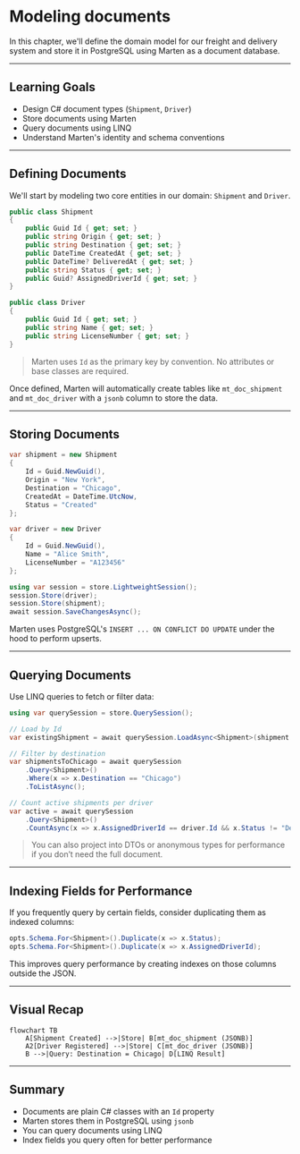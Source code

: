# Modeling documents

In this chapter, we'll define the domain model for our freight and delivery system and store it in PostgreSQL using Marten as a document database.

---

## Learning Goals

- Design C# document types (`Shipment`, `Driver`)
- Store documents using Marten
- Query documents using LINQ
- Understand Marten's identity and schema conventions

---

## Defining Documents

We'll start by modeling two core entities in our domain: `Shipment` and `Driver`.

```csharp
public class Shipment
{
    public Guid Id { get; set; }
    public string Origin { get; set; }
    public string Destination { get; set; }
    public DateTime CreatedAt { get; set; }
    public DateTime? DeliveredAt { get; set; }
    public string Status { get; set; }
    public Guid? AssignedDriverId { get; set; }
}

public class Driver
{
    public Guid Id { get; set; }
    public string Name { get; set; }
    public string LicenseNumber { get; set; }
}
```

> Marten uses `Id` as the primary key by convention. No attributes or base classes are required.

Once defined, Marten will automatically create tables like `mt_doc_shipment` and `mt_doc_driver` with a `jsonb` column to store the data.

---

## Storing Documents

```csharp
var shipment = new Shipment
{
    Id = Guid.NewGuid(),
    Origin = "New York",
    Destination = "Chicago",
    CreatedAt = DateTime.UtcNow,
    Status = "Created"
};

var driver = new Driver
{
    Id = Guid.NewGuid(),
    Name = "Alice Smith",
    LicenseNumber = "A123456"
};

using var session = store.LightweightSession();
session.Store(driver);
session.Store(shipment);
await session.SaveChangesAsync();
```

Marten uses PostgreSQL's `INSERT ... ON CONFLICT DO UPDATE` under the hood to perform upserts.

---

## Querying Documents

Use LINQ queries to fetch or filter data:

```csharp
using var querySession = store.QuerySession();

// Load by Id
var existingShipment = await querySession.LoadAsync<Shipment>(shipment.Id);

// Filter by destination
var shipmentsToChicago = await querySession
    .Query<Shipment>()
    .Where(x => x.Destination == "Chicago")
    .ToListAsync();

// Count active shipments per driver
var active = await querySession
    .Query<Shipment>()
    .CountAsync(x => x.AssignedDriverId == driver.Id && x.Status != "Delivered");
```

> You can also project into DTOs or anonymous types for performance if you don’t need the full document.

---

## Indexing Fields for Performance

If you frequently query by certain fields, consider duplicating them as indexed columns:

```csharp
opts.Schema.For<Shipment>().Duplicate(x => x.Status);
opts.Schema.For<Shipment>().Duplicate(x => x.AssignedDriverId);
```

This improves query performance by creating indexes on those columns outside the JSON.

---

## Visual Recap

```mermaid
flowchart TB
    A[Shipment Created] -->|Store| B[mt_doc_shipment (JSONB)]
    A2[Driver Registered] -->|Store| C[mt_doc_driver (JSONB)]
    B -->|Query: Destination = Chicago| D[LINQ Result]
```

---

## Summary

- Documents are plain C# classes with an `Id` property
- Marten stores them in PostgreSQL using `jsonb`
- You can query documents using LINQ
- Index fields you query often for better performance
